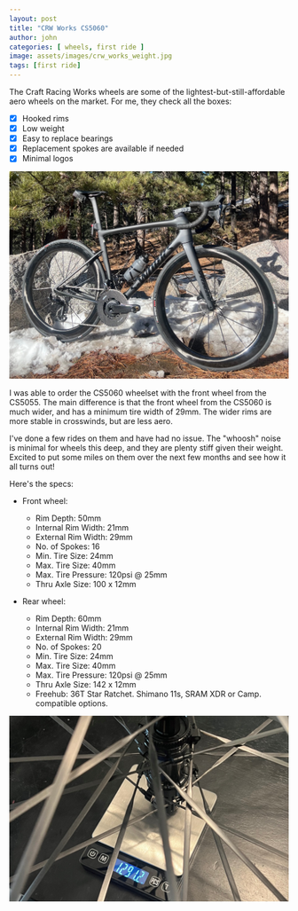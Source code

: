 ```yaml
---
layout: post
title: "CRW Works CS5060"
author: john
categories: [ wheels, first ride ]
image: assets/images/crw_works_weight.jpg
tags: [first ride]
---
```


The Craft Racing Works wheels are some of the lightest-but-still-affordable aero wheels on the market. For me, they check all the boxes:
- [x] Hooked rims
- [x] Low weight
- [x] Easy to replace bearings
- [x] Replacement spokes are available if needed 
- [x] Minimal logos

![CRW Works Whellset on Tarmac SL8](../assets/images/sl8_header.jpg)

I was able to order the CS5060 wheelset with the front wheel from the CS5055. The main difference is that the front wheel from the CS5060 is much wider, and has a minimum tire width of 29mm. The wider rims are more stable in crosswinds, but are less aero.

I've done a few rides on them and have had no issue. The "whoosh" noise is minimal for wheels this deep, and they are plenty stiff given their weight. Excited to put some miles on them over the next few months and see how it all turns out! 

Here's the specs:

- Front wheel:
    - Rim Depth: 50mm
    - Internal Rim Width: 21mm
    - External Rim Width: 29mm
    - No. of Spokes: 16
    - Min. Tire Size: 24mm
    - Max. Tire Size: 40mm
    - Max. Tire Pressure: 120psi @ 25mm
    - Thru Axle Size: 100 x 12mm

- Rear wheel:
    - Rim Depth: 60mm
    - Internal Rim Width: 21mm
    - External Rim Width: 29mm
    - No. of Spokes: 20
    - Min. Tire Size: 24mm
    - Max. Tire Size: 40mm
    - Max. Tire Pressure: 120psi @ 25mm
    - Thru Axle Size: 142 x 12mm
    - Freehub: 36T Star Ratchet. Shimano 11s, SRAM XDR or Camp. compatible options.

![CRW Works Wheelset Weight](../assets/images/crw_works_weight.jpg)
